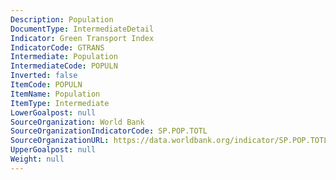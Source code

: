 ```yaml
---
Description: Population
DocumentType: IntermediateDetail
Indicator: Green Transport Index
IndicatorCode: GTRANS
Intermediate: Population
IntermediateCode: POPULN
Inverted: false
ItemCode: POPULN
ItemName: Population
ItemType: Intermediate
LowerGoalpost: null
SourceOrganization: World Bank
SourceOrganizationIndicatorCode: SP.POP.TOTL
SourceOrganizationURL: https://data.worldbank.org/indicator/SP.POP.TOTL
UpperGoalpost: null
Weight: null
---
```


